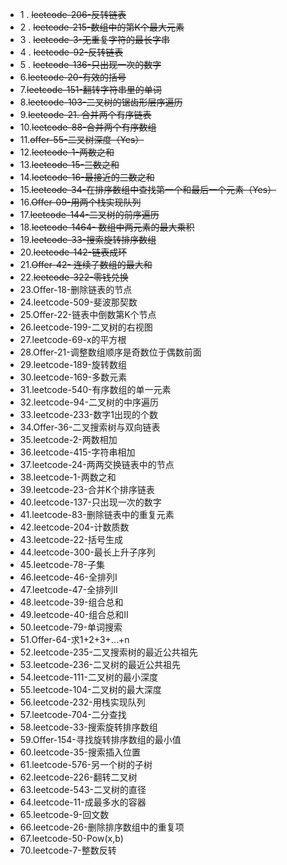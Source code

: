 - 1 . ~~leetcode-206-反转链表~~
- 2 . ~~leetcode-215-数组中的第K个最大元素~~
- 3 . ~~leetcode-3-无重复字符的最长字串~~
- 4 . ~~leetcode-92-反转链表~~
- 5 . ~~leetcode-136-只出现一次的数字~~
- 6.~~leetcode-20-有效的括号~~
- 7.~~leetcode-151-翻转字符串里的单词~~
- 8.~~leetcode-103-二叉树的锯齿形层序遍历~~
- 9.~~leetcode-21. 合并两个有序链表~~
- 10.~~leetcode-88-合并两个有序数组~~
- 11.~~offer-55-二叉树深度（Yes）~~
- 12.~~leetcode-1-两数之和~~
- 13.~~leetcode-15-三数之和~~
- 14.~~leetcode-16-最接近的三数之和~~
- 15.~~leetcode-34-在排序数组中查找第一个和最后一个元素（Yes）~~
- 16.~~Offer-09-用两个栈实现队列~~
- 17.~~leetcode-144-二叉树的前序遍历~~
- 18.~~leetcode-1464- 数组中两元素的最大乘积~~
- 19.~~leetcode-33-搜索旋转排序数组~~
- 20.~~leetcode-142-链表成环~~
- 21.~~Offer-42- 连续子数组的最大和~~
- 22.~~leetcode-322-零钱兑换~~
- 23.Offer-18-删除链表的节点
- 24.leetcode-509-斐波那契数
- 25.Offer-22-链表中倒数第K个节点
- 26.leetcode-199-二叉树的右视图
- 27.leetcode-69-x的平方根
- 28.Offer-21-调整数组顺序是奇数位于偶数前面
- 29.leetcode-189-旋转数组
- 30.leetcode-169-多数元素
- 31.leetcode-540-有序数组的单一元素
- 32.leetcode-94-二叉树的中序遍历
- 33.leetcode-233-数字1出现的个数
- 34.Offer-36-二叉搜索树与双向链表
- 35.leetcode-2-两数相加
- 36.leetcode-415-字符串相加
- 37.leetcode-24-两两交换链表中的节点
- 38.leetcode-1-两数之和
- 39.leetcode-23-合并K个排序链表
- 40.leetcode-137-只出现一次的数字
- 41.leetcode-83-删除链表中的重复元素
- 42.leetcode-204-计数质数
- 43.leetcode-22-括号生成
- 44.leetcode-300-最长上升子序列
- 45.leetcode-78-子集
- 46.leetcode-46-全排列I
- 47.leetcode-47-全排列II
- 48.leetcode-39-组合总和
- 49.leetcode-40-组合总和II
- 50.leetcode-79-单词搜索
- 51.Offer-64-求1+2+3+...+n
- 52.leetcode-235-二叉搜索树的最近公共祖先
- 53.leetcode-236-二叉树的最近公共祖先
- 54.leetcode-111-二叉树的最小深度
- 55.leetcode-104-二叉树的最大深度
- 56.leetcode-232-用栈实现队列
- 57.leetcode-704-二分查找
- 58.leetcode-33-搜索旋转排序数组
- 59.Offer-154-寻找旋转排序数组的最小值
- 60.leetcode-35-搜索插入位置
- 61.leetcode-576-另一个树的子树
- 62.leetcode-226-翻转二叉树
- 63.leetcode-543-二叉树的直径
- 64.leetcode-11-成最多水的容器
- 65.leetcode-9-回文数
- 66.leetcode-26-删除排序数组中的重复项
- 67.leetcode-50-Pow(x,b)
- 70.leetcode-7-整数反转
